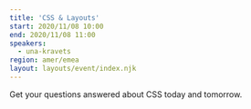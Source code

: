```yaml
---
title: 'CSS & Layouts'
start: 2020/11/08 10:00
end: 2020/11/08 11:00
speakers:
  - una-kravets
region: amer/emea
layout: layouts/event/index.njk
---
```


Get your questions answered about CSS today and tomorrow.
